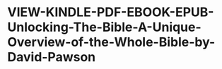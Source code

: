 # VIEW-KINDLE-PDF-EBOOK-EPUB-Unlocking-The-Bible-A-Unique-Overview-of-the-Whole-Bible-by-David-Pawson